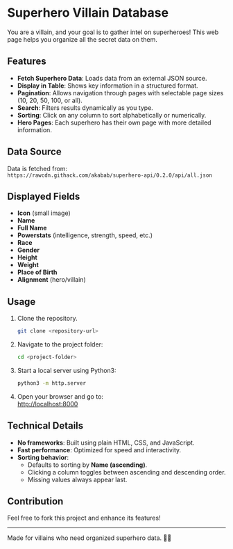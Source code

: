 # Superhero Villain Database

You are a villain, and your goal is to gather intel on superheroes! This web page helps you organize all the secret data on them.

## Features

- **Fetch Superhero Data**: Loads data from an external JSON source.
- **Display in Table**: Shows key information in a structured format.
- **Pagination**: Allows navigation through pages with selectable page sizes (10, 20, 50, 100, or all).
- **Search**: Filters results dynamically as you type.
- **Sorting**: Click on any column to sort alphabetically or numerically.
- **Hero Pages**: Each superhero has their own page with more detailed information.

## Data Source

Data is fetched from:  
`https://rawcdn.githack.com/akabab/superhero-api/0.2.0/api/all.json`

## Displayed Fields

- **Icon** (small image)
- **Name**
- **Full Name**
- **Powerstats** (intelligence, strength, speed, etc.)
- **Race**
- **Gender**
- **Height**
- **Weight**
- **Place of Birth**
- **Alignment** (hero/villain)

 ## Usage

1. Clone the repository.    
    ```bash
    git clone <repository-url>
    ```
2. Navigate to the project folder:
    ```bash
    cd <project-folder>
    ```
3. Start a local server using Python3:

   ```bash
   python3 -m http.server
   ```

4. Open your browser and go to:  
   [http://localhost:8000](http://localhost:8000)


## Technical Details

- **No frameworks**: Built using plain HTML, CSS, and JavaScript.
- **Fast performance**: Optimized for speed and interactivity.
- **Sorting behavior**:
  - Defaults to sorting by **Name (ascending)**.
  - Clicking a column toggles between ascending and descending order.
  - Missing values always appear last.

## Contribution

Feel free to fork this project and enhance its features!

---
Made for villains who need organized superhero data. 🦹‍♂️
